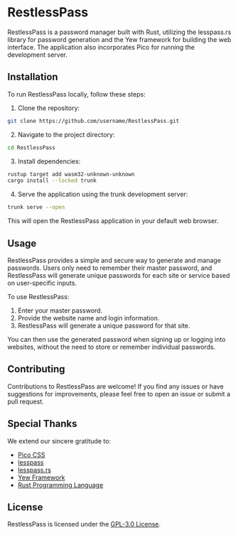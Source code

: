 # RestlessPass

RestlessPass is a password manager built with Rust, utilizing the lesspass.rs library for password generation and the Yew framework for building the web interface. The application also incorporates Pico for running the development server.

## Installation

To run RestlessPass locally, follow these steps:

1. Clone the repository:
```bash
git clone https://github.com/username/RestlessPass.git
```
2. Navigate to the project directory:
```bash
cd RestlessPass
```
3. Install dependencies:
```bash
rustup target add wasm32-unknown-unknown
cargo install --locked trunk
```
4. Serve the application using the trunk development server:
```bash
trunk serve --open
```

This will open the RestlessPass application in your default web browser.

## Usage

RestlessPass provides a simple and secure way to generate and manage passwords. Users only need to remember their master password, and RestlessPass will generate unique passwords for each site or service based on user-specific inputs.

To use RestlessPass:

1. Enter your master password.
2. Provide the website name and login information.
3. RestlessPass will generate a unique password for that site.

You can then use the generated password when signing up or logging into websites, without the need to store or remember individual passwords.

## Contributing

Contributions to RestlessPass are welcome! If you find any issues or have suggestions for improvements, please feel free to open an issue or submit a pull request.

## Special Thanks

We extend our sincere gratitude to:

- [Pico CSS](https://picocss.com)
- [lesspass](https://github.com/lesspass/lesspass)
- [lesspass.rs](https://github.com/71/lesspass.rs)
- [Yew Framework](https://yew.rs)
- [Rust Programming Language](https://rust-lang.org)

## License

RestlessPass is licensed under the [GPL-3.0 License](LICENSE).
